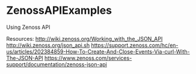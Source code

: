 # ZenossAPIExamples
Using Zenoss API

Resources:
http://wiki.zenoss.org/Working_with_the_JSON_API
http://wiki.zenoss.org/json_api.sh
https://support.zenoss.com/hc/en-us/articles/202384859-How-To-Create-And-Close-Events-Via-curl-With-The-JSON-API
https://www.zenoss.com/services-support/documentation/zenoss-json-api
